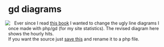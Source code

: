 <!--
  date: 2005-11-24
  modified: 2012-07-03
  slug: gddiagrams
  type: post
  categories: admin, backend
-->

# gd diagrams

<p><img src="https://res.cloudinary.com/dn1rmdjs5/image/upload/v1566568756/rv/hours.gif" align="left" style="position:relative;left:-10px;" />Ever since I read <a href="http://www.edwardtufte.com/tufte/books_vdqi" target="_blank">this book</a> I wanted to change the ugly line diagrams I once made with php/gd (for my site statistics). The revised diagram here shows the hourly hits.<br />If you want the source just <a href="https://res.cloudinary.com/dn1rmdjs5/image/upload/v1566568756/rv/diagramcircleline.txt" target="_blank">save this</a> and rename it to a php file.<br style="clear:both;"/></p>
